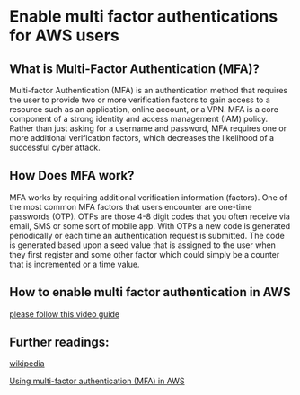 # Enable multi factor authentications for AWS users

## What is Multi-Factor Authentication (MFA)?

Multi-factor Authentication (MFA) is an authentication method that requires the user to provide two or more verification factors to gain access to a resource such as an application, online account, or a VPN. MFA is a core component of a strong identity and access management (IAM) policy. Rather than just asking for a username and password, MFA requires one or more additional verification factors, which decreases the likelihood of a successful cyber attack.

## How Does MFA work?

MFA works by requiring additional verification information (factors). One of the most common MFA factors that users encounter are one-time passwords (OTP). OTPs are those 4-8 digit codes that you often receive via email, SMS or some sort of mobile app. With OTPs a new code is generated periodically or each time an authentication request is submitted. The code is generated based upon a seed value that is assigned to the user when they first register and some other factor which could simply be a counter that is incremented or a time value.


## How to enable multi factor authentication in AWS

[please follow this video guide](https://www.youtube.com/watch?v=e6A7z7FqQDE&t=28s)


## Further readings:
[wikipedia](https://en.wikipedia.org/wiki/Multi-factor_authentication)

[Using multi-factor authentication (MFA) in AWS](https://docs.aws.amazon.com/IAM/latest/UserGuide/id_credentials_mfa.html)
